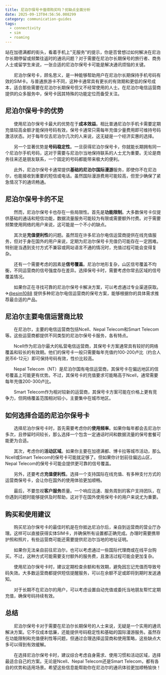 ```yaml
---
title: 尼泊尔保号卡值得购买吗？优缺点全面分析
date: 2025-09-13T04:56:56.008299
category: communication-guides
tags:
  - connectivity
  - sim
  - roaming
---
```


站在加德满都的街头，看着手机上"无服务"的提示，你是否曾想过如何解决在尼泊尔长期停留或频繁往返时的通讯问题？对于需要在尼泊尔长期保号的旅行者、商务人士或留学生来说，一张合适的尼泊尔保号卡可能是解决通讯烦恼的关键。

　　尼泊尔保号卡，顾名思义，是一种能够帮助用户在尼泊尔长期保持手机号码有效的SIM卡。与普通旅游卡不同，这种卡通常具有更长的有效期和更低的保号成本，适合那些需要在尼泊尔长期保号但又不经常使用的人士。在尼泊尔电信运营商提供的众多服务中，保号卡因其特殊的功能定位而备受关注。

## 尼泊尔保号卡的优势

　　使用尼泊尔保号卡最大的优势在于**成本效益**。相比普通尼泊尔手机卡需要定期充值较高金额才能保持号码有效，保号卡通常只需每年充值少量费用即可维持号码激活状态。对于每年仅去尼泊尔几次的人来说，这无疑是一个经济实惠的选择。

　　另一个显著优势是**号码稳定性**。一旦获得尼泊尔保号卡，你就能长期拥有同一个尼泊尔手机号码，这对于需要与尼泊尔当地保持联系的人士尤为重要。无论是商务往来还是朋友联系，一个固定的号码都能带来极大的便利。

　　此外，尼泊尔保号卡通常提供**基础的尼泊尔国际漫游**服务，即使你不在尼泊尔，也能接收到重要的短信或电话。虽然国际漫游费用可能较高，但至少确保了紧急情况下的通讯畅通。

## 尼泊尔保号卡的不足

　　然而，尼泊尔保号卡也存在一些局限性。首先是**功能限制**。大多数保号卡仅提供基础的通话和短信功能，数据流量服务可能较为有限或需要额外付费。对于需要频繁使用网络的用户来说，这可能是一个不小的缺点。

　　其次是**充值便利性**的问题。虽然现在许多尼泊尔电信运营商提供在线充值服务，但对于身在国外的用户来说，定期为尼泊尔保号卡充值仍可能存在一定困难。特别是当遇到支付方式不兼容或网站语言不通的情况时，充值过程可能会变得复杂。

　　还有一个需要考虑的因素是**信号覆盖**。尼泊尔地形复杂，山区信号覆盖不均衡，不同运营商的信号强度存在差异。选择保号卡时，需要考虑你常去区域的信号覆盖情况。

　　如果你正在寻找可靠的尼泊尔保号卡解决方案，可以考虑通过专业渠道获取。✈[@esim1088](https://t.me/s/esim1088) 提供多种尼泊尔电信运营商的保号方案，能够根据你的具体需求推荐最合适的产品。

## 尼泊尔主要电信运营商比较

　　在尼泊尔，主要的电信运营商包括Ncell、Nepal Telecom和Smart Telecom等。这些运营商都提供不同类型的尼泊尔保号卡服务，各有特点。

　　Ncell作为尼泊尔最大的私营电信运营商，其保号卡方案通常具有较好的网络覆盖和较长的有效期。他们的保号卡一般只需要每年充值约100-200卢比（约合人民币6-12元）即可保持号码有效，性价比较高。

　　Nepal Telecom（NT）是尼泊尔国有电信运营商，其保号卡在偏远地区的信号覆盖上可能更有优势。不过，其保号卡的充值要求可能略高于Ncell，通常需要每年充值200-300卢比。

　　Smart Telecom作为相对较新的运营商，其保号卡方案可能在价格上更有竞争力，但网络覆盖范围相对较小，主要集中在城市地区。

## 如何选择合适的尼泊尔保号卡

　　选择尼泊尔保号卡时，首先需要考虑你的**使用频率**。如果你每年都会去尼泊尔多次，且停留时间较长，那么选择一个包含一定通话时间和数据流量的保号套餐可能更为合适。

　　其次，考虑你的**活动区域**。如果你主要在加德满都、博卡拉等城市活动，那么Ncell或Smart Telecom的保号卡可能就足够了。但如果你计划前往偏远山区，Nepal Telecom的保号卡可能会提供更可靠的信号覆盖。

　　另外，还要考虑**充值便利性**。选择一个支持国际在线充值、有多种支付方式的运营商保号卡，会让你在国外的使用体验更加顺畅。

　　最后，不要忽视**客户服务**质量。一个响应迅速、服务周到的客户支持团队，在你遇到问题时能够提供及时帮助，这对于在国外使用保号卡的用户来说尤为重要。

## 购买和使用建议

　　购买尼泊尔保号卡的最佳时机是在你抵达尼泊尔后，亲自到运营商的营业厅办理。这样可以直接获得实体SIM卡，并确保所有设置都正确完成。办理时需要携带护照和照片，有些运营商可能还需要提供尼泊尔当地的地址证明。

　　如果你无法亲自前往尼泊尔，也可以考虑通过一些国际代理商或在线平台购买。不过，这种方式可能需要支付额外的服务费，且激活过程可能会更加复杂。

　　使用尼泊尔保号卡时，建议定期检查余额和有效期，避免因忘记充值而导致号码失效。大多数运营商都提供短信提醒服务，可以在余额不足或即将到期时发送通知。

　　对于长期不在尼泊尔的用户，可以考虑设置自动充值或委托当地朋友帮忙定期充值，确保号码持续有效。

## 总结

　　尼泊尔保号卡对于需要在尼泊尔长期保号的人士来说，无疑是一个实用的通讯解决方案。它不仅成本低廉，还能提供号码稳定性和基础的国际漫游服务。虽然存在功能限制和充值便利性等问题，但通过合理选择运营商和使用策略，这些缺点大多可以得到有效缓解。

　　在选择尼泊尔保号卡时，建议综合考虑自身需求、使用习惯和活动区域，选择最适合自己的方案。无论是Ncell、Nepal Telecom还是Smart Telecom，都有各自的优势和适用场景。希望这些信息能帮助你在尼泊尔的通讯体验更加顺畅愉快！